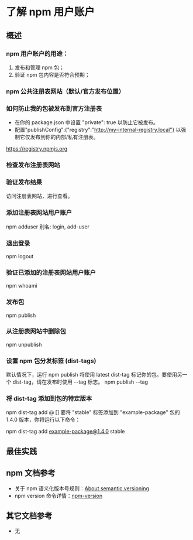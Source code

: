 # 了解 npm 用户账户

## 概述

### npm 用户账户的用途：

1. 发布和管理 npm 包；
1. 验证 npm 包内容是否符合预期；

### npm 公共注册表网站（默认/官方发布位置）

### 如何防止我的包被发布到官方注册表

- 在你的 package.json 中设置 "private": true 以防止它被发布。
- 配置"publishConfig":{"registry":"http://my-internal-registry.local"} 以强制它仅发布到你的内部/私有注册表。

https://registry.npmjs.org

### 检查发布注册表网站

### 验证发布结果

访问注册表网站，进行查看。

### 添加注册表网站用户账户

npm adduser
别名: login, add-user

### 退出登录

npm logout

### 验证已添加的注册表网站用户账户

npm whoami

### 发布包

npm publish

### 从注册表网站中删除包

npm unpublish

### 设置 npm 包分发标签 (dist-tags)

默认情况下，运行 npm publish 将使用 latest dist-tag 标记你的包。要使用另一个 dist-tag，请在发布时使用 --tag 标志。
npm publish --tag <tag>

### 将 dist-tag 添加到包的特定版本

npm dist-tag add <package-name>@<version> [<tag>]
要将 "stable" 标签添加到 "example-package" 包的 1.4.0 版本，你将运行以下命令：

npm dist-tag add example-package@1.4.0 stable

## 最佳实践

## npm 文档参考

- 关于 npm 语义化版本号规则：[About semantic versioning](https://docs.npmjs.com/about-semantic-versioning)
- npm version 命令详情：[npm-version](https://docs.npmjs.com/cli/v8/commands/npm-version)

## 其它文档参考

- 无
